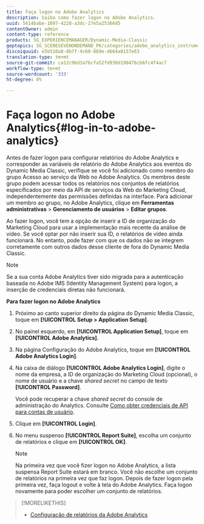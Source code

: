 ```yaml
---
title: Faça logon no Adobe Analytics
description: Saiba como fazer logon no Adobe Analytics.
uuid: 5614babe-1097-4228-a3dc-27e5a25366d5
contentOwner: admin
content-type: reference
products: SG_EXPERIENCEMANAGER/Dynamic-Media-Classic
geptopics: SG_SCENESEVENONDEMAND_PK/categories/adobe_analytics_instrumentation_kit
discoiquuid: e5b510a8-8b7f-4c60-869e-d664a8157e63
translation-type: tm+mt
source-git-commit: ca12c96d3a76cfa52fd930d190476cb6fc4f4ac7
workflow-type: tm+mt
source-wordcount: '333'
ht-degree: 0%

---
```



# Faça logon no Adobe Analytics{#log-in-to-adobe-analytics}

Antes de fazer logon para configurar relatórios do Adobe Analytics e corresponder as variáveis de relatório do Adobe Analytics aos eventos do Dynamic Media Classic, verifique se você foi adicionado como membro do grupo Acesso ao serviço da Web no Adobe Analytics. Os membros deste grupo podem acessar todos os relatórios nos conjuntos de relatórios especificados por meio da API de serviços da Web do Marketing Cloud, independentemente das permissões definidas na interface. Para adicionar um membro ao grupo, no Adobe Analytics, clique em **Ferramentas administrativas** > **Gerenciamento de usuários** > **Editar grupos**.

Ao fazer logon, você tem a opção de inserir a ID de organização do Marketing Cloud para usar a implementação mais recente da análise de vídeo. Se você optar por não inserir sua ID, o relatórios de vídeo ainda funcionará. No entanto, pode fazer com que os dados não se integrem corretamente com outros dados desse cliente de fora do Dynamic Media Classic.

>[!NOTE]
>
>Se a sua conta Adobe Analytics tiver sido migrada para a autenticação baseada no Adobe IMS (Identity Management System) para logon, a inserção de credenciais diretas não funcionará.

**Para fazer logon no Adobe Analytics**

1. Próximo ao canto superior direito da página do Dynamic Media Classic, toque em **[!UICONTROL Setup > Application Setup]**.
1. No painel esquerdo, em **[!UICONTROL Application Setup]**, toque em **[!UICONTROL Adobe Analytics]**.
1. Na página Configuração do Adobe Analytics, toque em **[!UICONTROL Adobe Analytics Login]**.
1. Na caixa de diálogo **[!UICONTROL Adobe Analytics Login]**, digite o nome da empresa, a ID de organização do Marketing Cloud (opcional), o nome de usuário e a chave *shared secret* no campo de texto **[!UICONTROL Password]**.

   Você pode recuperar a chave *shared secret* do console de administração do Analytics. Consulte [Como obter credenciais de API para contas de usuário](https://helpx.adobe.com/analytics/kb/how-to-get-api-credentials-for-user-accounts-.html).

1. Clique em **[!UICONTROL Login]**.
1. No menu suspenso **[!UICONTROL Report Suite]**, escolha um conjunto de relatórios e clique em **[!UICONTROL OK]**.

   >[!NOTE]
   >
   >Na primeira vez que você fizer logon no Adobe Analytics, a lista suspensa Report Suite estará em branco. Você não escolhe um conjunto de relatórios na primeira vez que faz logon. Depois de fazer logon pela primeira vez, faça logout e volte à tela do Adobe Analytics. Faça logon novamente para poder escolher um conjunto de relatórios.

>[!MORELIKETHIS]
>
>* [Configuração de relatórios da Adobe Analytics](configuring-analytics-reports.md#configuring_adobe_analytics_reports)

